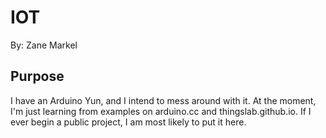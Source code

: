 IOT
===

By: Zane Markel

Purpose
-------

I have an Arduino Yun, and I intend to mess around with it. At the moment, I'm
just learning from examples on arduino.cc and thingslab.github.io. If I ever
begin a public project, I am most likely to put it here.
